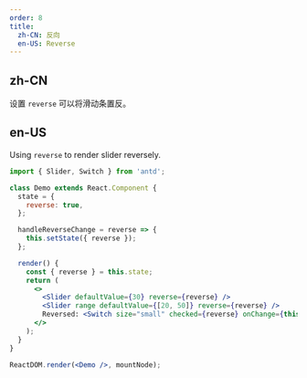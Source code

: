 ```yaml
---
order: 8
title:
  zh-CN: 反向
  en-US: Reverse
---
```


## zh-CN

设置 `reverse` 可以将滑动条置反。

## en-US

Using `reverse` to render slider reversely.

```jsx
import { Slider, Switch } from 'antd';

class Demo extends React.Component {
  state = {
    reverse: true,
  };

  handleReverseChange = reverse => {
    this.setState({ reverse });
  };

  render() {
    const { reverse } = this.state;
    return (
      <>
        <Slider defaultValue={30} reverse={reverse} />
        <Slider range defaultValue={[20, 50]} reverse={reverse} />
        Reversed: <Switch size="small" checked={reverse} onChange={this.handleReverseChange} />
      </>
    );
  }
}

ReactDOM.render(<Demo />, mountNode);
```

